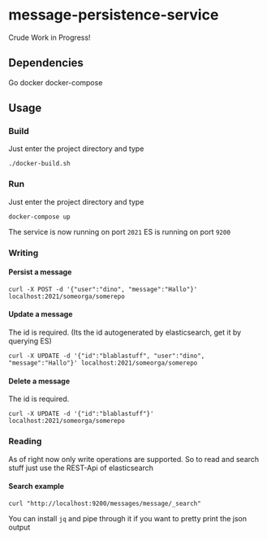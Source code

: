 # message-persistence-service
Crude Work in Progress!

## Dependencies
Go
docker
docker-compose

## Usage
### Build
Just enter the project directory and type

    ./docker-build.sh

### Run
Just enter the project directory and type

    docker-compose up

The service is now running on port `2021`
ES is running on port `9200`
### Writing

#### Persist a message
    curl -X POST -d '{"user":"dino", "message":"Hallo"}' localhost:2021/someorga/somerepo
#### Update a message
The id is required. (Its the id autogenerated by elasticsearch, get it by querying ES)

    curl -X UPDATE -d '{"id":"blablastuff", "user":"dino", "message":"Hallo"}' localhost:2021/someorga/somerepo

#### Delete a message
The id is required.

    curl -X UPDATE -d '{"id":"blablastuff"}' localhost:2021/someorga/somerepo


### Reading
As of right now only write operations are supported.
So to read and search stuff just use the REST-Api of elasticsearch
#### Search example
    curl "http://localhost:9200/messages/message/_search"
You can install `jq` and pipe through it if you want to pretty print the json output
